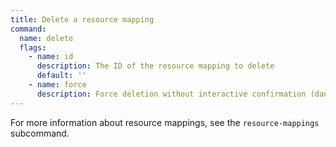 ```yaml
---
title: Delete a resource mapping
command:
  name: delete
  flags:
    - name: id
      description: The ID of the resource mapping to delete
      default: ''
    - name: force
      description: Force deletion without interactive confirmation (dangerous)
---
```


For more information about resource mappings, see the `resource-mappings` subcommand.
